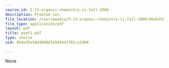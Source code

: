 ```yaml
---
course_id: 5-13-organic-chemistry-ii-fall-2006
description: Problem set.
file_location: /coursemedia/5-13-organic-chemistry-ii-fall-2006/9b4e35e58d4808d1e9d4441f81ca1960_pset1.pdf
file_type: application/pdf
layout: pdf
title: pset1.pdf
type: course
uid: 9b4e35e58d4808d1e9d4441f81ca1960

---
```

None